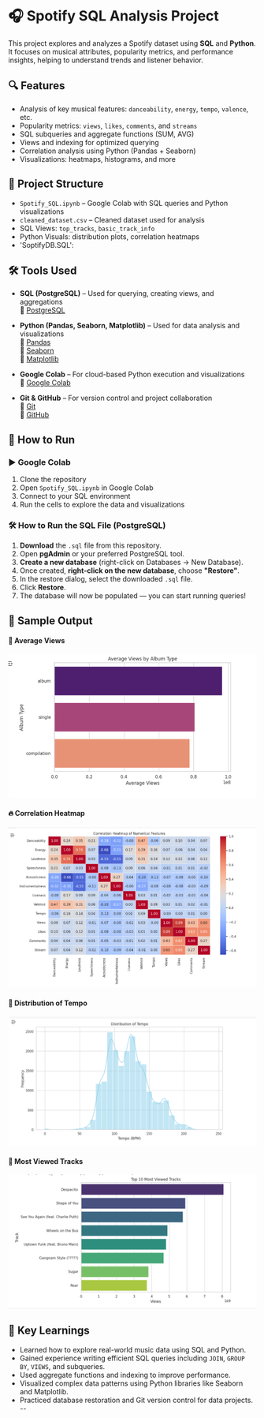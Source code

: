 # 🎧 Spotify SQL Analysis Project

This project explores and analyzes a Spotify dataset using **SQL** and **Python**. It focuses on musical attributes, popularity metrics, and performance insights, helping to understand trends and listener behavior.

## 🔍 Features

- Analysis of key musical features: `danceability`, `energy`, `tempo`, `valence`, etc.
- Popularity metrics: `views`, `likes`, `comments`, and `streams`
- SQL subqueries and aggregate functions (SUM, AVG)
- Views and indexing for optimized querying
- Correlation analysis using Python (Pandas + Seaborn)
- Visualizations: heatmaps, histograms, and more

## 📁 Project Structure

- `Spotify_SQL.ipynb` – Google Colab with SQL queries and Python visualizations
- `cleaned_dataset.csv` – Cleaned dataset used for analysis
- SQL Views: `top_tracks`, `basic_track_info`
- Python Visuals: distribution plots, correlation heatmaps
- 'SoptifyDB.SQL':

## 🛠️ Tools Used

- **SQL (PostgreSQL)** – Used for querying, creating views, and aggregations  
  🔗 [PostgreSQL](https://www.postgresql.org/)

- **Python (Pandas, Seaborn, Matplotlib)** – Used for data analysis and visualizations  
  🔗 [Pandas](https://pandas.pydata.org/)  
  🔗 [Seaborn](https://seaborn.pydata.org/)  
  🔗 [Matplotlib](https://matplotlib.org/)

- **Google Colab** – For cloud-based Python execution and visualizations  
  🔗 [Google Colab](https://colab.research.google.com/)

- **Git & GitHub** – For version control and project collaboration  
  🔗 [Git](https://git-scm.com/)  
  🔗 [GitHub](https://github.com/)


## 🚀 How to Run

### ▶️ Google Colab
1. Clone the repository  
2. Open `Spotify_SQL.ipynb` in Google Colab 
3. Connect to your SQL environment  
4. Run the cells to explore the data and visualizations

### 🛠️ How to Run the SQL File (PostgreSQL)

1. **Download** the `.sql` file from this repository.
2. Open **pgAdmin** or your preferred PostgreSQL tool.
3. **Create a new database** (right-click on Databases → New Database).
4. Once created, **right-click on the new database**, choose **"Restore"**.
5. In the restore dialog, select the downloaded `.sql` file.
6. Click **Restore**.
7. The database will now be populated — you can start running queries!

## 📸 Sample Output

#### 🎯 Average Views
![Average Views](visualization/Average_Views.png)

#### 🔥 Correlation Heatmap
![Correlation Heatmap](visualization/Correlation_Heatmap.png)

#### 🎵 Distribution of Tempo
![Distribution of Tempo](visualization/Distribution_of_Tempo.png)

#### 👑 Most Viewed Tracks
![Most Viewed Tracks](visualization/Most_Viewed_Tracks.png)



## 🧠 Key Learnings

- Learned how to explore real-world music data using SQL and Python.
- Gained experience writing efficient SQL queries including `JOIN`, `GROUP BY`, `VIEWS`, and subqueries.
- Used aggregate functions and indexing to improve performance.
- Visualized complex data patterns using Python libraries like Seaborn and Matplotlib.
- Practiced database restoration and Git version control for data projects.
--
